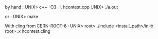 
by hand :
  UNIX> c++ -O3 -I. hcontest.cpp
  UNIX> ./a.out

or :
  UNIX> make

With cling from CERN-ROOT-6 :
  UNIX> <setup CERN-ROOT-6>
  root> ./include <install_path>/inlib
  root> .x hcontest.cling
